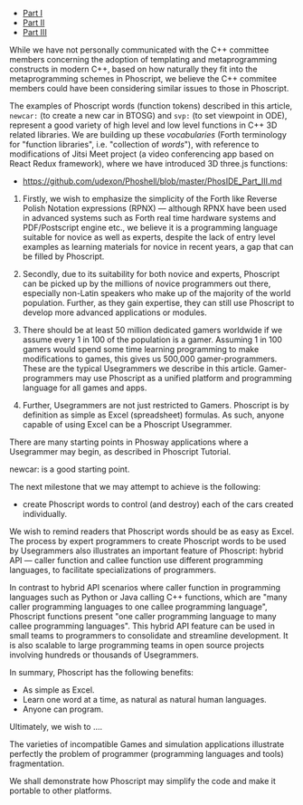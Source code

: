 
- [Part I](https://github.com/udexon/Usegrammer/blob/master/Phos_BTOSG_I.md)
- [Part II](https://github.com/udexon/Usegrammer/blob/master/Phos_BTOSG_II.md)
- [Part III](https://github.com/udexon/Usegrammer/blob/master/Phos_BTOSG_III.md)


While we have not personally communicated with the C++ committee members concerning the adoption of templating and metaprogramming constructs in modern C++, based on how naturally they fit into the metaprogramming schemes in Phoscript, we believe the C++ commitee members could have been considering similar issues to those in Phoscript.

The examples of Phoscript words (function tokens) described in this article, `newcar:` (to create a new car in BTOSG) and `svp:` (to set viewpoint in ODE), represent a good variety of high level and low level functions in C++ 3D related libraries. We are building up these _vocabularies_ (Forth terminology for "function libraries", i.e. "collection of _words_"), with reference to modifications of Jitsi Meet project (a video conferencing app based on React Redux framework), where we have introduced 3D three.js functions:

- https://github.com/udexon/Phoshell/blob/master/PhosIDE_Part_III.md

1. Firstly, we wish to emphasize the simplicity of the Forth like Reverse Polish Notation expressions (RPNX) &mdash; although RPNX have been used in advanced systems such as Forth real time hardware systems and PDF/Postscript engine etc., we believe it is a programming language suitable for novice as well as experts, despite the lack of entry level examples as learning materials for novice in recent years, a gap that can be filled by Phoscript.

2. Secondly, due to its suitability for both novice and experts, Phoscript can be picked up by the millions of novice programmers out there, especially non-Latin speakers who make up of the majority of the world population. Further, as they gain expertise, they can still use Phoscript to develop more advanced applications or modules.

3. There should be at least 50 million dedicated gamers worldwide if we assume every 1 in 100 of the population is a gamer. Assuming 1 in 100 gamers would spend some time learning programming to make modifications to games, this gives us 500,000 gamer-programmers. These are the typical Usegrammers we describe in this article. Gamer-programmers may use Phoscript as a unified platform and programming language for all games and apps. 

4. Further, Usegrammers are not just restricted to Gamers. Phoscript is by definition as simple as Excel (spreadsheet) formulas. As such, anyone capable of using Excel can be a Phoscript Usegrammer. 

There are many starting points in Phosway applications where a Usegrammer may begin, as described in Phoscript Tutorial.

newcar: is a good starting point.

The next milestone that we may attempt to achieve is the following:

- create Phoscript words to control (and destroy) each of the cars created individually.

We wish to remind readers that Phoscript words should be as easy as Excel. The process by expert programmers to create Phoscript words to be used by Usegrammers also illustrates an important feature of Phoscript: hybrid API &mdash; caller function and callee function use different programming languages, to facilitate specializations of programmers. 

In contrast to hybrid API scenarios where caller function in programming languages such as Python or Java calling C++ functions, which are "many caller programming languages to one callee programming language", Phoscript functions present "one caller programming language to many callee programming languages". This hybrid API feature can be used in small teams to programmers to consolidate and streamline development. It is also scalable to large programming teams in open source projects involving hundreds or thousands of Usegrammers.

In summary, Phoscript has the following benefits:

- As simple as Excel.
- Learn one word at a time, as natural as natural human languages.
- Anyone can program.

Ultimately, we wish to ....


The varieties of incompatible Games and simulation applications illustrate perfectly the problem of programmer (programming languages and tools) fragmentation. 

We shall demonstrate how Phoscript may simplify the code and make it portable to other platforms.


